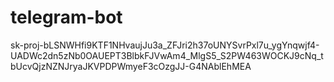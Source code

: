 # telegram-bot

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

